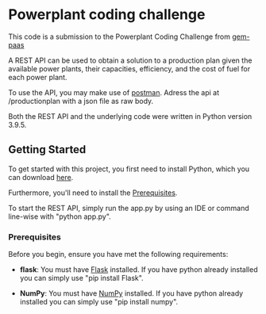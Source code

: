 # Powerplant coding challenge

This code is a submission to the Powerplant Coding Challenge from [gem-paas](https://github.com/gem-spaas/powerplant-coding-challenge)

A REST API can be used to obtain a solution to a production plan given the available power plants, their capacities, efficiency, and the cost of fuel for each power plant.

To use the API, you may make use of [postman](https://www.postman.com/). Adress the api at /productionplan with a json file as raw body.

Both the REST API and the underlying code were written in Python version 3.9.5.

## Getting Started

To get started with this project, you first need to install Python, which you can download  [here](https://www.python.org/downloads/).

Furthermore, you'll need to install the [Prerequisites](#prerequisites).

To start the REST API, simply run the app.py by using an IDE or command line-wise with "python app.py".

### Prerequisites

Before you begin, ensure you have met the following requirements:

- **flask**:  You must have [Flask](https://flask.palletsprojects.com/en/3.0.x/installation/) installed. If you have python already installed you can simply use "pip install Flask".

- **NumPy**:  You must have [NumPy](https://numpy.org/doc/stable/user/absolute_beginners.html) installed. If you have python already installed you can simply use "pip install numpy".
